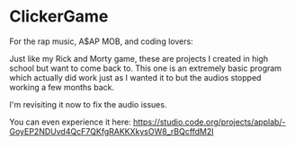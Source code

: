 # ClickerGame


For the rap music, A$AP MOB, and coding lovers:

Just like my Rick and Morty game, these are projects I created in high school but want to come back to.
This one is an extremely basic program which actually did work just as I wanted it to but the audios stopped working a few months back.

I'm revisiting it now to fix the audio issues.

You can even experience it here: https://studio.code.org/projects/applab/-GoyEP2NDUvd4QcF7QKfgRAKKXkysOW8_rBQcffdM2I
